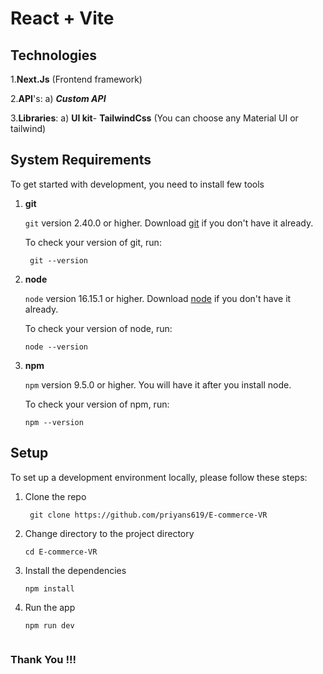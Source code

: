 # React + Vite

## Technologies
1.**Next.Js** (Frontend framework)

2.**API**'s:
   a) ***Custom API*** 

3.**Libraries**:
   a) **UI kit**- **TailwindCss** (You can choose any Material UI or tailwind)
   

## System Requirements

To get started with development, you need to install few tools

1. **git** 
   
   `git` version 2.40.0 or higher. Download [git](https://git-scm.com/downloads) if you don't have it already.

   To check your version of git, run:

   ```shell
    git --version
   ```
2. **node** 

   `node` version 16.15.1 or higher. Download [node](https://nodejs.org/en/download/) if you don't have it already.

    To check your version of node, run:

    ```shell
    node --version
    ```
3. **npm**
  
    `npm` version 9.5.0 or higher. You will have it after you install node.

    To check your version of npm, run:

     ```shell
     npm --version
     ```


## Setup
To set up a development environment locally, please follow these steps:

1. Clone the repo

   ```shell
    git clone https://github.com/priyans619/E-commerce-VR
   ```

2. Change directory to the project directory

    ```shell
    cd E-commerce-VR
    ```

3. Install the dependencies
   
     ```shell
     npm install
      ```
4. Run the app
   
    ```shell
    npm run dev
    ```

    ```

### Thank You !!!
